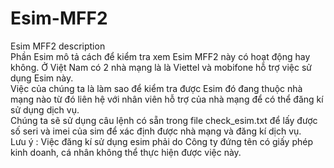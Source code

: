 # Esim-MFF2
Esim MFF2 description  
Phần Esim mô tả cách để kiểm tra xem Esim MFF2 này có hoạt động hay không. Ở Việt Nam có 2 nhà mạng là là Viettel và mobifone hỗ trợ việc sử dụng Esim này.  
Việc của chúng ta là làm sao để kiểm tra được Esim đó đang thuộc nhà mạng nào từ đó liên hệ với nhân viên hỗ trợ của nhà mạng để có thể đăng kí sử dụng dịch vụ.  
Chúng ta sẽ sử dụng câu lệnh có sẵn trong file check_esim.txt để lấy được số seri và imei của sim để xác định được nhà mạng và đăng kí dịch vụ.  
Lưu ý : Việc đăng kí sử dụng esim phải do Công ty đứng tên có giấy phép kinh doanh, cá nhân không thể thực hiện được việc này.  

